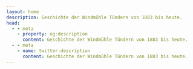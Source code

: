 ```yaml
---
layout: home
description: Geschichte der Windmühle Tündern von 1883 bis heute.
head:
  - - meta
    - property: og:description
      content: Geschichte der Windmühle Tündern von 1883 bis heute.
  - - meta
    - name: twitter:description
      content: Geschichte der Windmühle Tündern von 1883 bis heute.
---
```



<script setup>
import History from './pages/History.vue'
</script>

<History />
